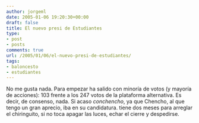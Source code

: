 ```yaml
---
author: jorgeml
date: 2005-01-06 19:20:30+00:00
draft: false
title: El nuevo presi de Estudiantes
type: 
- post
- posts
comments: true
url: /2005/01/06/el-nuevo-presi-de-estudiantes/
tags:
- baloncesto
- estudiantes
---
```


No me gusta nada. Para empezar ha salido con minoría de votos (y mayoría de acciones): 103 frente a los 247 votos de la plataforma alternativa. Es decir, de consenso, nada. Si acaso _conchencho_, ya que Chencho, al que tengo un gran aprecio, iba en su candidatura. tiene dos meses para arreglar el chiringuito, si no toca apagar las luces, echar el cierre y despedirse.
